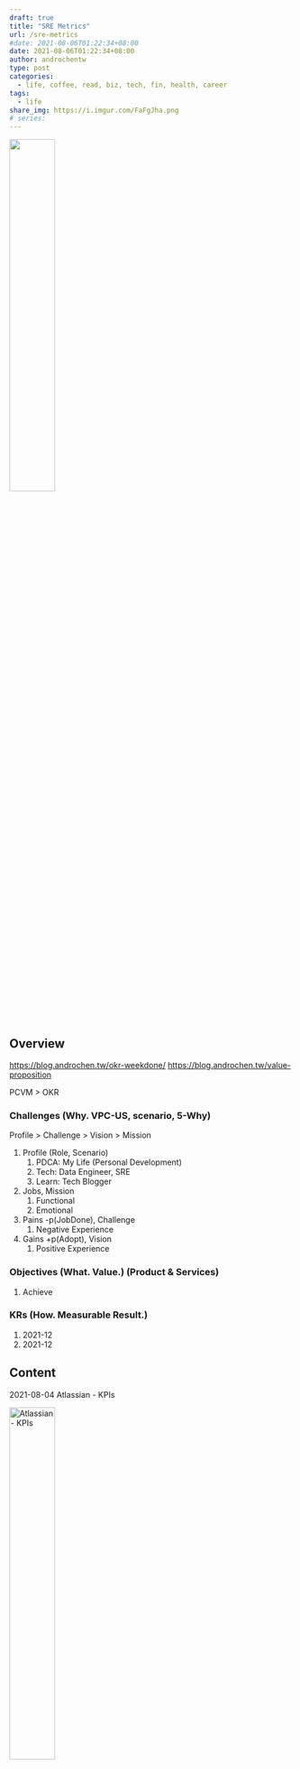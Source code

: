 ```yaml
---
draft: true
title: "SRE Metrics"
url: /sre-metrics
#date: 2021-08-06T01:22:34+08:00
date: 2021-08-06T01:22:34+08:00
author: androchentw
type: post
categories:
  - life, coffee, read, biz, tech, fin, health, career
tags: 
  - life
share_img: https://i.imgur.com/FaFgJha.png
# series: 
---
```


<img style="width:40%;" src="https://i.imgur.com/FaFgJha.png">

## Overview

https://blog.androchen.tw/okr-weekdone/
https://blog.androchen.tw/value-proposition

PCVM > OKR
### Challenges (Why. VPC-US, scenario, 5-Why)

Profile > Challenge > Vision > Mission

1. Profile (Role, Scenario)
   1. PDCA: My Life (Personal Development)
   2. Tech: Data Engineer, SRE
   3. Learn: Tech Blogger
2. Jobs, Mission
   1. Functional
   2. Emotional
3. Pains -p(JobDone), Challenge
   1. Negative Experience
4. Gains +p(Adopt), Vision
   1. Positive Experience
   

### Objectives (What. Value.) (Product & Services)

1. Achieve

### KRs (How. Measurable Result.)

1. 2021-12
2. 2021-12



## Content


2021-08-04 Atlassian - KPIs

<img style="width:40%;" src="https://wac-cdn.atlassian.com/dam/jcr:3dd93bc1-2408-48e2-b79b-a86de72f9cd5/mean-time-to-respond.png?cdnVersion=1738" title="Atlassian - KPIs">
<br />
<img style="width:80%;" src="https://wac-cdn.atlassian.com/dam/jcr:52a746c6-4924-43e3-8343-54b1c2f2f28e/tracking-incident-managment.png?cdnVersion=1738" title="Atlassian - MTTR">

* KPIs / Metrics
  * [How to choose incident management KPIs and metrics](https://www.atlassian.com/incident-management/kpis)
  * [Common Metrics](https://www.atlassian.com/incident-management/kpis/common-metrics)
    * MTTR (Restore), Uptime, Cost Per Ticket, Customer Satisfaction, SLA
  * [Severity levels](https://www.atlassian.com/incident-management/kpis/severity-levels)
  * [SLA vs. SLO vs. SLI](https://www.atlassian.com/incident-management/kpis/sla-vs-slo-vs-sli)
* [GCP - fourkeys](https://github.com/GoogleCloudPlatform/fourkeys)
  * [DORA - Gauge the effectiveness of your DevOps organization running in Google Cloud](https://cloud.google.com/blog/products/devops-sre/another-way-to-gauge-your-devops-performance-according-to-dora)
  * [Are you an Elite DevOps performer? Find out with the Four Keys Project](https://cloud.google.com/blog/products/devops-sre/using-the-four-keys-to-measure-your-devops-performance)


## Conclusion


### Discussion


### Ref


## Murmur

* 2021-08-06T01:22:34+08:00

